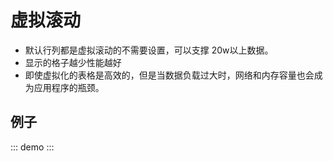 # 虚拟滚动
- 默认行列都是虚拟滚动的不需要设置，可以支撑 20w以上数据。
- 显示的格子越少性能越好
- 即使虚拟化的表格是高效的，但是当数据负载过大时，网络和内存容量也会成为应用程序的瓶颈。


## 例子

::: demo
<d-iframe src="/virtualScroll/base.html" style="min-height:600px"></d-iframe>
:::
